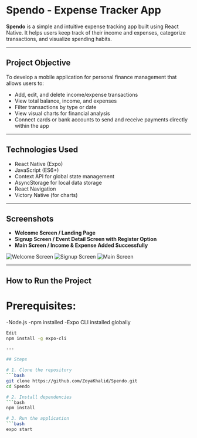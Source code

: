 # Spendo - Expense Tracker App

**Spendo** is a simple and intuitive expense tracking app built using React Native. It helps users keep track of their income and expenses, categorize transactions, and visualize spending habits.

---

## Project Objective

To develop a mobile application for personal finance management that allows users to:

- Add, edit, and delete income/expense transactions  
- View total balance, income, and expenses  
- Filter transactions by type or date  
- View visual charts for financial analysis  
- Connect cards or bank accounts to send and receive payments directly within the app

---

## Technologies Used

- React Native (Expo)  
- JavaScript (ES6+)  
- Context API for global state management  
- AsyncStorage for local data storage  
- React Navigation  
- Victory Native (for charts)

---

## Screenshots

- **Welcome Screen / Landing Page**
- **Signup Screen / Event Detail Screen with Register Option**
- **Main Screen / Income & Expense Added Successfully**

![Welcome Screen](/screenshots/welcome.jpeg)
![Signup Screen](/screenshots/signup.jpeg)
![Main Screen](/screenshots/main.jpeg)

---

## How to Run the Project
# Prerequisites:

-Node.js
-npm installed
-Expo CLI installed globally

```bash
Edit
npm install -g expo-cli

---

## Steps 

# 1. Clone the repository
```bash
git clone https://github.com/ZoyaKhalid/Spendo.git
cd Spendo

# 2. Install dependencies
```bash
npm install

# 3. Run the application
```bash
expo start